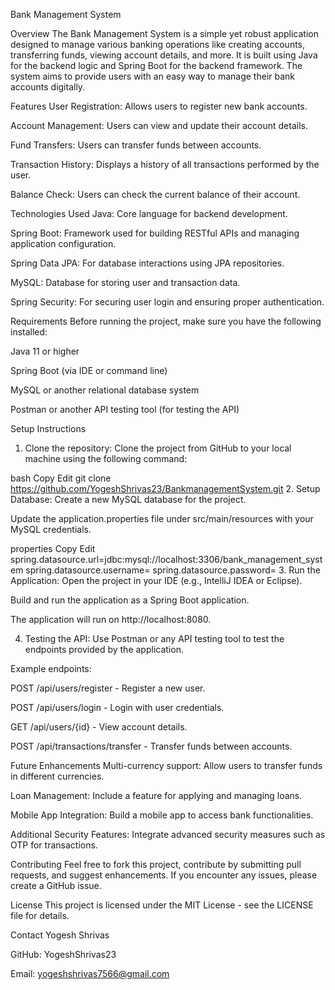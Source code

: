  Bank Management System


Overview
The Bank Management System is a simple yet robust application designed to manage various banking operations like creating accounts, transferring funds, viewing account details, and more. It is built using Java for the backend logic and Spring Boot for the backend framework. The system aims to provide users with an easy way to manage their bank accounts digitally.

Features
User Registration: Allows users to register new bank accounts.

Account Management: Users can view and update their account details.

Fund Transfers: Users can transfer funds between accounts.

Transaction History: Displays a history of all transactions performed by the user.

Balance Check: Users can check the current balance of their account.

Technologies Used
Java: Core language for backend development.

Spring Boot: Framework used for building RESTful APIs and managing application configuration.

Spring Data JPA: For database interactions using JPA repositories.

MySQL: Database for storing user and transaction data.

Spring Security: For securing user login and ensuring proper authentication.

Requirements
Before running the project, make sure you have the following installed:

Java 11 or higher

Spring Boot (via IDE or command line)

MySQL or another relational database system

Postman or another API testing tool (for testing the API)

Setup Instructions
1. Clone the repository:
Clone the project from GitHub to your local machine using the following command:

bash
Copy
Edit
git clone https://github.com/YogeshShrivas23/BankmanagementSystem.git
2. Setup Database:
Create a new MySQL database for the project.

Update the application.properties file under src/main/resources with your MySQL credentials.

properties
Copy
Edit
spring.datasource.url=jdbc:mysql://localhost:3306/bank_management_system
spring.datasource.username=<your-username>
spring.datasource.password=<your-password>
3. Run the Application:
Open the project in your IDE (e.g., IntelliJ IDEA or Eclipse).

Build and run the application as a Spring Boot application.

The application will run on http://localhost:8080.

4. Testing the API:
Use Postman or any API testing tool to test the endpoints provided by the application.

Example endpoints:

POST /api/users/register - Register a new user.

POST /api/users/login - Login with user credentials.

GET /api/users/{id} - View account details.

POST /api/transactions/transfer - Transfer funds between accounts.

Future Enhancements
Multi-currency support: Allow users to transfer funds in different currencies.

Loan Management: Include a feature for applying and managing loans.

Mobile App Integration: Build a mobile app to access bank functionalities.

Additional Security Features: Integrate advanced security measures such as OTP for transactions.

Contributing
Feel free to fork this project, contribute by submitting pull requests, and suggest enhancements. If you encounter any issues, please create a GitHub issue.

License
This project is licensed under the MIT License - see the LICENSE file for details.

Contact
Yogesh Shrivas

GitHub: YogeshShrivas23

Email: yogeshshrivas7566@gmail.com

